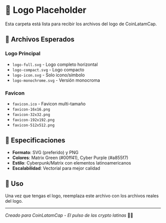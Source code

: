 # 🎨 Logo Placeholder

Esta carpeta está lista para recibir los archivos del logo de CoinLatamCap.

## 📁 Archivos Esperados

### Logo Principal
- `logo-full.svg` - Logo completo horizontal
- `logo-compact.svg` - Logo compacto
- `logo-icon.svg` - Solo icono/símbolo
- `logo-monochrome.svg` - Versión monocroma

### Favicon
- `favicon.ico` - Favicon multi-tamaño
- `favicon-16x16.png`
- `favicon-32x32.png`
- `favicon-192x192.png`
- `favicon-512x512.png`

## 🎯 Especificaciones

- **Formato**: SVG (preferido) y PNG
- **Colores**: Matrix Green (#00ff41), Cyber Purple (#a855f7)
- **Estilo**: Cyberpunk/Matrix con elementos latinoamericanos
- **Escalabilidad**: Vectorial para mejor calidad

## 🚀 Uso

Una vez que tengas el logo, reemplaza este archivo con los archivos reales del logo.

---

*Creado para CoinLatamCap - El pulso de las crypto latinas* 🚀✨

